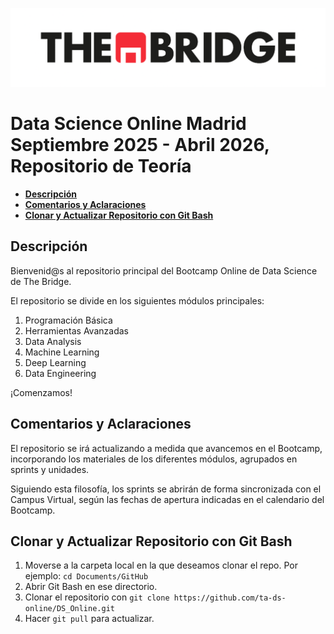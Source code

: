 ![LogoTB](logo.png)

# **Data Science Online Madrid Septiembre 2025 - Abril 2026, Repositorio de Teoría**
  - [**Descripción**](#descripción)
  - [**Comentarios y Aclaraciones**](#comentarios-y-aclaraciones)
  - [**Clonar y Actualizar Repositorio con Git Bash**](#clonar-y-actualizar-repositorio-con-Git-Bash)

**Descripción**
---

Bienvenid@s al repositorio principal del Bootcamp Online de Data Science de The Bridge.

El repositorio se divide en los siguientes módulos principales:

1. Programación Básica
2. Herramientas Avanzadas
3. Data Analysis
4. Machine Learning
5. Deep Learning
6. Data Engineering

¡Comenzamos!

**Comentarios y Aclaraciones**
---

El repositorio se irá actualizando a medida que avancemos en el Bootcamp, incorporando los materiales de los diferentes módulos, agrupados en sprints y unidades.  

Siguiendo esta filosofía, los sprints se abrirán de forma sincronizada con el Campus Virtual, según las fechas de apertura indicadas en el calendario del Bootcamp.

**Clonar y Actualizar Repositorio con Git Bash**
---

1. Moverse a la carpeta local en la que deseamos clonar el repo. Por ejemplo: 
`
cd Documents/GitHub
`
2. Abrir Git Bash en ese directorio.
3. Clonar el repositorio con
`
git clone https://github.com/ta-ds-online/DS_Online.git
`
4. Hacer `git pull` para actualizar.
